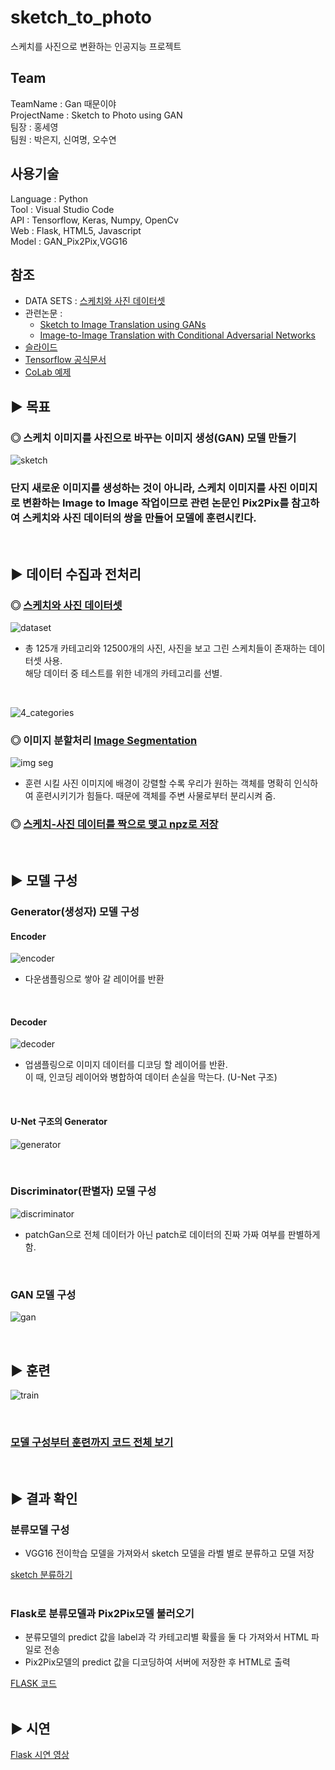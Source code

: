 # sketch_to_photo
스케치를 사진으로 변환하는 인공지능 프로젝트

## Team
TeamName : Gan 때문이야       
ProjectName : Sketch to Photo using GAN     
팀장 : 홍세영     
팀원 : 박은지, 신여명, 오수연     

## 사용기술
Language : Python        
Tool : Visual Studio Code      
API : Tensorflow, Keras, Numpy, OpenCv        
Web : Flask, HTML5, Javascript       
Model : GAN_Pix2Pix,VGG16     

## 참조
 * DATA SETS : [스케치와 사진 데이터셋](http://sketchy.eye.gatech.edu/)       
 * 관련논문 :        
     - [Sketch to Image Translation using GANs](https://lisa.fan/Resources/SketchGAN/sketch-image-translation.pdf)      
     - [Image-to-Image Translation with Conditional Adversarial Networks](https://arxiv.org/pdf/1611.07004.pdf)       
 * [슬라이드](https://lisa.fan/Resources/SketchGAN/sketchganslides.pdf)        
 * [Tensorflow 공식문서](https://www.tensorflow.org/tutorials/generative/pix2pix)
 * [CoLab 예제](https://colab.research.google.com/github/tensorflow/docs/blob/master/site/en/tutorials/generative/pix2pix.ipynb)         


## ▶ 목표   

### ◎ 스케치 이미지를 사진으로 바꾸는 이미지 생성(GAN) 모델 만들기      
![sketch](https://img1.daumcdn.net/thumb/R1280x0/?scode=mtistory2&fname=https%3A%2F%2Fblog.kakaocdn.net%2Fdn%2Fwnaed%2FbtqQIV2opBd%2F2QsiIbR9Dmz4UdnHmTX8bK%2Fimg.jpg)
<br />
### 단지 새로운 이미지를 생성하는 것이 아니라, 스케치 이미지를 사진 이미지로 변환하는 Image to Image 작업이므로 관련 논문인 Pix2Pix를 참고하여 스케치와 사진 데이터의 쌍을 만들어 모델에 훈련시킨다.         
<br />

## ▶ 데이터 수집과 전처리       

### ◎ [스케치와 사진 데이터셋](http://sketchy.eye.gatech.edu/) 
![dataset](https://img1.daumcdn.net/thumb/R1280x0/?scode=mtistory2&fname=https%3A%2F%2Fblog.kakaocdn.net%2Fdn%2FSDqup%2FbtqQKuYDzlo%2F5bGyjnufrfovOPX1NdE1J0%2Fimg.png)        
 * 총 125개 카테고리와 12500개의 사진, 사진을 보고 그린 스케치들이 존재하는 데이터셋 사용.       
해당 데이터 중 테스트를 위한 네개의 카테고리를 선별.       
<br />

![4_categories](https://img1.daumcdn.net/thumb/R1280x0/?scode=mtistory2&fname=https%3A%2F%2Fblog.kakaocdn.net%2Fdn%2FpfbB0%2FbtqQR63p7G6%2FIp6n4ms9pZW3kKKHKpFhk1%2Fimg.jpg)
<br />

### ◎ 이미지 분할처리 [Image Segmentation](https://github.com/maiorem/sketch_to_photo/blob/main/Project/pix2pix/pix2pix_imagesegmentation.py)
![img seg](https://img1.daumcdn.net/thumb/R1280x0/?scode=mtistory2&fname=https%3A%2F%2Fblog.kakaocdn.net%2Fdn%2FcCoR2m%2FbtqQXBu5omK%2FYXix5FhOgiC2O1RebGyme0%2Fimg.jpg)       
 * 훈련 시킬 사진 이미지에 배경이 강렬할 수록 우리가 원하는 객체를 명확히 인식하여 훈련시키기가 힘들다. 때문에 객체를 주변 사물로부터 분리시켜 줌.          



### ◎ [스케치-사진 데이터를 짝으로 맺고 npz로 저장](https://github.com/maiorem/sketch_to_photo/blob/main/Project/pix2pix/pix2pix_0_save_new.py)           
<br />

## ▶ 모델 구성

### Generator(생성자) 모델 구성
#### Encoder
![encoder](https://img1.daumcdn.net/thumb/R1280x0/?scode=mtistory2&fname=https%3A%2F%2Fblog.kakaocdn.net%2Fdn%2Fee08Xh%2FbtqQ0PuuAVF%2FdwJgg2BvSz7ceGmSXkjjlk%2Fimg.png)     
 * 다운샘플링으로 쌓아 갈 레이어를 반환
<br /> 

#### Decoder
![decoder](https://img1.daumcdn.net/thumb/R1280x0/?scode=mtistory2&fname=https%3A%2F%2Fblog.kakaocdn.net%2Fdn%2FvmNJc%2FbtqQ7UnXkRN%2Fi4FcIe9cA9Ke9lkIKkSV71%2Fimg.png)      
 * 업샘플링으로 이미지 데이터를 디코딩 할 레이어를 반환.           
 이 때, 인코딩 레이어와 병합하여 데이터 손실을 막는다. (U-Net 구조)
<br />

#### U-Net 구조의 Generator
![generator](https://img1.daumcdn.net/thumb/R1280x0/?scode=mtistory2&fname=https%3A%2F%2Fblog.kakaocdn.net%2Fdn%2FE9qHS%2FbtqQ0QmyDFp%2FekfexEFnG7wxtmEZVDXRk1%2Fimg.png)      

<br />

### Discriminator(판별자) 모델 구성

![discriminator](https://img1.daumcdn.net/thumb/R1280x0/?scode=mtistory2&fname=https%3A%2F%2Fblog.kakaocdn.net%2Fdn%2FHhPXb%2FbtqQ1MRRAbH%2FQUD52A1kdVFBHSGykk7PQk%2Fimg.png)    
 * patchGan으로 전체 데이터가 아닌 patch로 데이터의 진짜 가짜 여부를 판별하게 함.
<br />

### GAN 모델 구성

![gan](https://img1.daumcdn.net/thumb/R1280x0/?scode=mtistory2&fname=https%3A%2F%2Fblog.kakaocdn.net%2Fdn%2Fd2Vu1O%2FbtqQXBQ1RWs%2FZ3rkruKjF3Klc3qo25kvy0%2Fimg.png)      

<br />

## ▶ 훈련
![train](https://img1.daumcdn.net/thumb/R1280x0/?scode=mtistory2&fname=https%3A%2F%2Fblog.kakaocdn.net%2Fdn%2FEFbmD%2FbtqQZxU5NDp%2FBG3KAANtBV0Aku51vIXfek%2Fimg.png)      

<br />

### [모델 구성부터 훈련까지 코드 전체 보기](https://github.com/maiorem/sketch_to_photo/blob/main/Project/pix2pix/pix2pix_00_main.py)
<br />

## ▶ 결과 확인

### 분류모델 구성
 * VGG16 전이학습 모델을 가져와서 sketch 모델을 라벨 별로 분류하고 모델 저장
 
[sketch 분류하기](https://github.com/maiorem/sketch_to_photo/blob/main/Project/pix2pix/vgg16.py)        
<br />

### Flask로 분류모델과 Pix2Pix모델 불러오기
 * 분류모델의 predict 값을 label과 각 카테고리별 확률을 둘 다 가져와서 HTML 파일로 전송
 * Pix2Pix모델의 predict 값을 디코딩하여 서버에 저장한 후 HTML로 출력

[FLASK 코드](https://github.com/maiorem/sketch_to_photo/blob/main/Project/flask_project/test_flask.py)           
<br />
 
## ▶ 시연
[Flask 시연 영상](https://youtu.be/9ftY67cGDOA)        

